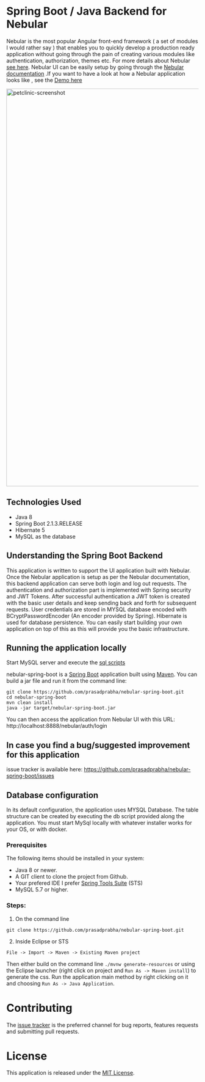 # Spring Boot / Java Backend for Nebular 

Nebular is the most popular Angular front-end framework ( a set of modules I would rather say ) that enables you to quickly develop a production ready application without going through the pain of creating various modules like authentication, authorization, themes etc. For more details about Nebular
<a href="https://akveo.github.io/nebular/docs/getting-started/what-is-nebular#what-is-nebular">see here</a>. Nebular UI can be easily setup by going through the  <a href="https://akveo.github.io/nebular/docs/guides/install-based-on-starter-kit#install-based-on-starter-kit">Nebular documentation</a>
.If you want to have a look at how a Nebular application looks like , see the <a href="http://akveo.com/ngx-admin/?utm_source=nebular_documentation&utm_medium=demo_button">Demo here</a>

<img width="1042" alt="petclinic-screenshot" src="https://github.com/prasadprabha/nebular-spring-boot/blob/master/NebularUI.png">

## Technologies Used

* Java 8
* Spring Boot 2.1.3.RELEASE
* Hibernate 5
* MySQL as the database

## Understanding the Spring Boot Backend

This application is written to support the UI application built with Nebular. Once the Nebular application is setup as per the Nebular documentation, this backend
application can serve both login and log out requests. The authentication and authorization part is implemented with Spring security and JWT Tokens. After successful authentication a JWT token is created with the basic user details and keep sending back and forth for subsequent requests. User credentials are stored in MYSQL database encoded with BCryptPasswordEncoder (An encoder provided by Spring). Hibernate is used for database persistence. You can easily start building your own application on top of this as this will provide you the basic infrastructure.


## Running the application locally

Start MySQL server and execute the <a href="https://github.com/prasadprabha/nebular-spring-boot/blob/master/dbscripts/createdb.sql">sql scripts</a>


nebular-spring-boot is a [Spring Boot](https://spring.io/guides/gs/spring-boot) application built using [Maven](https://spring.io/guides/gs/maven/). You can build a jar file and run it from the command line:


```
git clone https://github.com/prasadprabha/nebular-spring-boot.git
cd nebular-spring-boot
mvn clean install
java -jar target/nebular-spring-boot.jar
```

You can then access the application from Nebular UI with this URL: http://localhost:8888/nebular/auth/login

## In case you find a bug/suggested improvement for this application
issue tracker is available here: https://github.com/prasadprabha/nebular-spring-boot/issues


## Database configuration

In its default configuration, the application uses MYSQL Database. The table structure can be created by executing the db script provided along the application.
You must start MySql locally with whatever installer works for your OS, or with docker. 


### Prerequisites
The following items should be installed in your system:
* Java 8 or newer.
* A GIT client to clone the project from Github.
* Your prefered IDE 
  I prefer [Spring Tools Suite](https://spring.io/tools) (STS)
* MySQL 5.7 or higher.


### Steps:

1) On the command line
```
git clone https://github.com/prasadprabha/nebular-spring-boot.git
```
2) Inside Eclipse or STS
```
File -> Import -> Maven -> Existing Maven project
```

Then either build on the command line `./mvnw generate-resources` or using the Eclipse launcher (right click on project and `Run As -> Maven install`) to generate the css. Run the application main method by right clicking on it and choosing `Run As -> Java Application`.


# Contributing

The [issue tracker](https://github.com/prasadprabha/nebular-spring-boot/issues) is the preferred channel for bug reports, features requests and submitting pull requests.


# License 

This application is released under the [MIT License](https://opensource.org/licenses/MIT).
